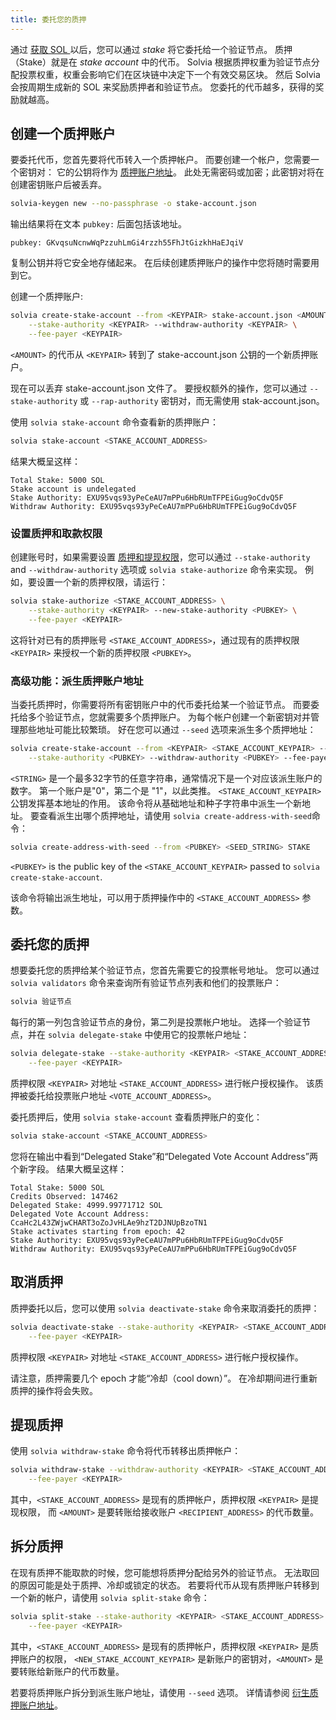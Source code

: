 ```yaml
---
title: 委托您的质押
---
```


通过 [ 获取 SOL ](transfer-tokens.md) 以后，您可以通过 _stake_ 将它委托给一个验证节点。 质押（Stake）就是在 _stake account_ 中的代币。 Solvia 根据质押权重为验证节点分配投票权重，权重会影响它们在区块链中决定下一个有效交易区块。 然后 Solvia 会按周期生成新的 SOL 来奖励质押者和验证节点。 您委托的代币越多，获得的奖励就越高。

## 创建一个质押账户
要委托代币，您首先要将代币转入一个质押帐户。 而要创建一个帐户，您需要一个密钥对： 它的公钥将作为 [质押账户地址](../staking/stake-accounts.md#account-address)。 此处无需密码或加密；此密钥对将在创建密钥账户后被丢弃。

```bash
solvia-keygen new --no-passphrase -o stake-account.json
```

输出结果将在文本 `pubkey:` 后面包括该地址。

```text
pubkey: GKvqsuNcnwWqPzzuhLmGi4rzzh55FhJtGizkhHaEJqiV
```

复制公钥并将它安全地存储起来。 在后续创建质押账户的操作中您将随时需要用到它。

创建一个质押账户:

```bash
solvia create-stake-account --from <KEYPAIR> stake-account.json <AMOUNT> \
    --stake-authority <KEYPAIR> --withdraw-authority <KEYPAIR> \
    --fee-payer <KEYPAIR>
```

`<AMOUNT>` 的代币从 `<KEYPAIR>` 转到了 stake-account.json 公钥的一个新质押账户。

现在可以丢弃 stake-account.json 文件了。 要授权额外的操作，您可以通过 `--stake-authority` 或 `--rap-authority` 密钥对，而无需使用 stak-account.json。

使用 `solvia stake-account` 命令查看新的质押账户：

```bash
solvia stake-account <STAKE_ACCOUNT_ADDRESS>
```

结果大概呈这样：

```text
Total Stake: 5000 SOL
Stake account is undelegated
Stake Authority: EXU95vqs93yPeCeAU7mPPu6HbRUmTFPEiGug9oCdvQ5F
Withdraw Authority: EXU95vqs93yPeCeAU7mPPu6HbRUmTFPEiGug9oCdvQ5F
```

### 设置质押和取款权限
创建账号时，如果需要设置 [质押和提现权限](../staking/stake-accounts.md#understanding-account-authorities)，您可以通过 `--stake-authority` and `--withdraw-authority` 选项或 `solvia stake-authorize` 命令来实现。 例如，要设置一个新的质押权限，请运行：

```bash
solvia stake-authorize <STAKE_ACCOUNT_ADDRESS> \
    --stake-authority <KEYPAIR> --new-stake-authority <PUBKEY> \
    --fee-payer <KEYPAIR>
```

这将针对已有的质押账号 `<STAKE_ACCOUNT_ADDRESS>`，通过现有的质押权限 `<KEYPAIR>` 来授权一个新的质押权限 `<PUBKEY>`。

### 高级功能：派生质押账户地址

当委托质押时，你需要将所有密钥账户中的代币委托给某一个验证节点。 而要委托给多个验证节点，您就需要多个质押账户。 为每个帐户创建一个新密钥对并管理那些地址可能比较繁琐。 好在您可以通过 `--seed` 选项来派生多个质押地址：

```bash
solvia create-stake-account --from <KEYPAIR> <STAKE_ACCOUNT_KEYPAIR> --seed <STRING> <AMOUNT> \
    --stake-authority <PUBKEY> --withdraw-authority <PUBKEY> --fee-payer <KEYPAIR>
```

`<STRING>` 是一个最多32字节的任意字符串，通常情况下是一个对应该派生账户的数字。 第一个账户是"0"，第二个是 "1"，以此类推。 `<STAKE_ACCOUNT_KEYPAIR>` 公钥发挥基本地址的作用。 该命令将从基础地址和种子字符串中派生一个新地址。 要查看派生出哪个质押地址，请使用 `solvia create-address-with-seed`命令：

```bash
solvia create-address-with-seed --from <PUBKEY> <SEED_STRING> STAKE
```

`<PUBKEY>` is the public key of the `<STAKE_ACCOUNT_KEYPAIR>` passed to `solvia create-stake-account`.

该命令将输出派生地址，可以用于质押操作中的 `<STAKE_ACCOUNT_ADDRESS>` 参数。

## 委托您的质押

想要委托您的质押给某个验证节点，您首先需要它的投票帐号地址。 您可以通过 `solvia validators` 命令来查询所有验证节点列表和他们的投票账户：

```bash
solvia 验证节点
```

每行的第一列包含验证节点的身份，第二列是投票帐户地址。 选择一个验证节点，并在 `solvia delegate-stake` 中使用它的投票帐户地址：

```bash
solvia delegate-stake --stake-authority <KEYPAIR> <STAKE_ACCOUNT_ADDRESS> <VOTE_ACCOUNT_ADDRESS> \
    --fee-payer <KEYPAIR>
```

质押权限 `<KEYPAIR>` 对地址 `<STAKE_ACCOUNT_ADDRESS>` 进行帐户授权操作。 该质押被委托给投票账户地址 `<VOTE_ACCOUNT_ADDRESS>`。

委托质押后，使用 `solvia stake-account` 查看质押账户的变化：

```bash
solvia stake-account <STAKE_ACCOUNT_ADDRESS>
```

您将在输出中看到“Delegated Stake”和“Delegated Vote Account Address”两个新字段。 结果大概呈这样：

```text
Total Stake: 5000 SOL
Credits Observed: 147462
Delegated Stake: 4999.99771712 SOL
Delegated Vote Account Address: CcaHc2L43ZWjwCHART3oZoJvHLAe9hzT2DJNUpBzoTN1
Stake activates starting from epoch: 42
Stake Authority: EXU95vqs93yPeCeAU7mPPu6HbRUmTFPEiGug9oCdvQ5F
Withdraw Authority: EXU95vqs93yPeCeAU7mPPu6HbRUmTFPEiGug9oCdvQ5F
```

## 取消质押

质押委托以后，您可以使用 `solvia deactivate-stake` 命令来取消委托的质押：

```bash
solvia deactivate-stake --stake-authority <KEYPAIR> <STAKE_ACCOUNT_ADDRESS> \
    --fee-payer <KEYPAIR>
```

质押权限 `<KEYPAIR>` 对地址 `<STAKE_ACCOUNT_ADDRESS>` 进行帐户授权操作。

请注意，质押需要几个 epoch 才能“冷却（cool down）”。 在冷却期间进行重新质押的操作将会失败。

## 提现质押

使用 `solvia withdraw-stake` 命令将代币转移出质押帐户：

```bash
solvia withdraw-stake --withdraw-authority <KEYPAIR> <STAKE_ACCOUNT_ADDRESS> <RECIPIENT_ADDRESS> <AMOUNT> \
    --fee-payer <KEYPAIR>
```

其中，`<STAKE_ACCOUNT_ADDRESS>` 是现有的质押帐户，质押权限 `<KEYPAIR>` 是提现权限， 而 `<AMOUNT>` 是要转账给接收账户 `<RECIPIENT_ADDRESS>` 的代币数量。

## 拆分质押

在现有质押不能取款的时候，您可能想将质押分配给另外的验证节点。 无法取回的原因可能是处于质押、冷却或锁定的状态。 若要将代币从现有质押账户转移到一个新的帐户，请使用 `solvia split-stake` 命令：

```bash
solvia split-stake --stake-authority <KEYPAIR> <STAKE_ACCOUNT_ADDRESS> <NEW_STAKE_ACCOUNT_KEYPAIR> <AMOUNT> \
    --fee-payer <KEYPAIR>
```

其中，`<STAKE_ACCOUNT_ADDRESS>` 是现有的质押帐户，质押权限 `<KEYPAIR>` 是质押账户的权限， `<NEW_STAKE_ACCOUNT_KEYPAIR>` 是新账户的密钥对，`<AMOUNT>` 是要转账给新账户的代币数量。

若要将质押账户拆分到派生账户地址，请使用 `--seed` 选项。 详情请参阅 [衍生质押账户地址](#advanced-derive-stake-account-addresses)。
